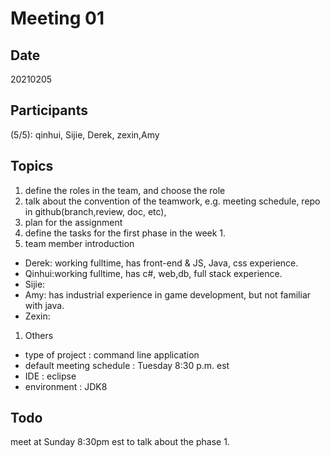 # Meeting 01

## Date
 20210205
## Participants
(5/5): qinhui, Sijie, Derek, zexin,Amy

## Topics

1. define the roles in the team, and choose the role
1. talk about the convention of the teamwork, e.g. meeting schedule,  repo in github(branch,review, doc, etc), 
1. plan for the assignment 
1. define the tasks for the first phase in the week 1.
1. team member introduction
  * Derek: working fulltime, has front-end & JS, Java, css experience.
  * Qinhui:working fulltime, has c#, web,db, full stack experience.
  * Sijie:
  * Amy: has industrial experience in game development, but not familiar with java.
  * Zexin:
1. Others
* type of project : command line application
* default meeting schedule : Tuesday 8:30 p.m. est
* IDE : eclipse
* environment : JDK8

## Todo
meet at Sunday 8:30pm est to talk about the phase 1.
